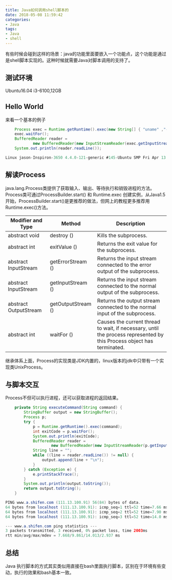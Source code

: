 ```yaml
---
title: Java如何调用shell脚本的
date: 2018-05-08 11:59:42
categories:
- Java
tags:
- Java
- shell
---
```

有些时候会碰到这样的场景：java的功能里面要嵌入一个功能点，这个功能是通过是shell脚本实现的。这种时候就需要Java对脚本调用的支持了。

## 测试环境
Ubuntu16.04 i3-6100,12GB
## Hello World
来看一个基本的例子
```java
    Process exec = Runtime.getRuntime().exec(new String[] { "uname" ,"-a"});
    exec.waitFor();
    BufferedReader reader =
            new BufferedReader(new InputStreamReader(exec.getInputStream()));
    System.out.println(reader.readLine());

Linux jason-Inspiron-3650 4.4.0-121-generic #145-Ubuntu SMP Fri Apr 13 13:47:23 UTC 2018 x86_64 x86_64 x86_64 GNU/Linux
```
## 解读Process
java.lang.Process类提供了获取输入、输出、等待执行和销毁进程的方法。
Process类可通过ProcessBuilder.start() 和 Runtime.exec 创建实例，从Java1.5开始，ProcessBuilder.start()是更推荐的做法，但网上的教程更多推荐用Runtime.exec()方法。

| Modifier and Type      	| Method               	| Description                                                                                                              	|
|------------------------	|----------------------	|--------------------------------------------------------------------------------------------------------------------------	|
| abstract void          	| destroy ()           	| Kills the subprocess.                                                                                                    	|
| abstract int           	| exitValue ()         	| Returns the exit value for the subprocess.                                                                               	|
| abstract  InputStream  	| getErrorStream ()    	| Returns the input stream connected to the error output of the subprocess.                                                	|
| abstract  InputStream  	|  getInputStream ()   	| Returns the input stream connected to the normal output of the subprocess.                                               	|
| abstract  OutputStream 	|  getOutputStream ()  	| Returns the output stream connected to the normal input of the subprocess.                                               	|
| abstract int           	| waitFor ()           	| Causes the current thread to wait, if necessary, until the process represented by this Process object has terminated.    	|

继承体系上面，Process的实现类是JDK内置的，linux版本的jdk中只带有一个实现类UnixProcess。

## 与脚本交互
Process不但可以执行进程，还可以获取进程的返回结果。
```java
    private String executeCommand(String command) {
        StringBuffer output = new StringBuffer();
        Process p;
        try {
            p = Runtime.getRuntime().exec(command);
            int exitCode = p.waitFor();
            System.out.println(exitCode);
            BufferedReader reader =
                    new BufferedReader(new InputStreamReader(p.getInputStream()));
            String line = "";
            while ((line = reader.readLine()) != null) {
                output.append(line + "\n");
            }
        } catch (Exception e) {
            e.printStackTrace();
        }
        System.out.println(output.toString());
        return output.toString();
    }

PING www.a.shifen.com (111.13.100.91) 56(84) bytes of data.
64 bytes from localhost (111.13.100.91): icmp_seq=1 ttl=52 time=7.66 ms
64 bytes from localhost (111.13.100.91): icmp_seq=2 ttl=52 time=7.90 ms
64 bytes from localhost (111.13.100.91): icmp_seq=3 ttl=52 time=14.0 ms

--- www.a.shifen.com ping statistics ---
3 packets transmitted, 3 received, 0% packet loss, time 2003ms
rtt min/avg/max/mdev = 7.668/9.861/14.013/2.937 ms

```
## 总结
Java 执行脚本的方式其实类似用直接在bash里面执行脚本，区别在于环境有些变动，执行的效果和bash基本一致。
